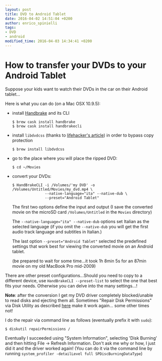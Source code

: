 ```yaml
---
layout: post
title: DVD to Android Tablet
date: 2016-04-02 14:51:04 +0200
author: enrico_spinielli
tags:
- DVD
- android
modified_time: 2016-04-03 14:34:41 +0200
---
```


# How to transfer your DVDs to your Android Tablet

Suppose your kids want to watch their DVDs in the car on their Android tablet...

Here is what you can do (on a Mac OSX 10.9.5):

* install [Handbrake](https://handbrake.fr) and its CLI
  
  ```shell
  $ brew cask install handbrake
  $ brew cask install handbrakecli
  ```

* install `libdvdcss` (thanks to [lifehacker's article](http://lifehacker.com/how-to-rip-a-dvd-to-your-computer-5809765)) in order to bypass copy protection
  
  ```shell
  $ brew install libdvdcss
  ```

* go to the place where you will place the ripped DVD:
  
  ```shell
  $ cd ~/Movies
  ```

* convert your DVDs:
  
  ```shell
  $ HandBrakeCLI -i /Volumes/'my DVD' -o /Volumes/Untitled/Movies/my_dvd.mp4 \
                 --native-language="ita" --native-dub \
                 --preset="Android Tablet"
  ```
  The first two options define the input and output (I save the converted movie on the microSD card `/Volumes/Untitled` in the `Movies` directory)
  
  The `--native-language="ita" --native-dub` options set Italian as the selected language (if you omit the `--native-dub` you will get the first audio track language and subtitles in Italian.)
  
  The last option `--preset="Android Tablet"` selected the predefined settings that work best for viewing the converted movie on an Android tablet.
  
  (be prepared to wait for some time...it took 1h 8min 5s for an 87min movie on my old MacBook Pro mid-2009)
  


There are other preset configurations...Should you need to copy to a different device, use `HandBrakeCLI --preset-list` to select the one that best fits your needs. Otherwise you can delve into the many settings...!


**Note**: after the conversion I get my DVD driver completely blocked/unable to read disks and ejecting them all.
Sometimes "Repair Disk Permissions" via Disk Utility as described [here](http://www.cnet.com/forums/discussions/macbook-cd-dvd-drive-won-t-read-discs-can-it-be-fixed-330354/#post-970a02c1-3e34-495a-bfd9-44267a4af51c) make it work again... some other times not!

I do the repair via command line as follows (eventually prefix it with `sudo`):

```shell
$ diskutil repairPermissions /
```

Eventually I succeeded using "System Information", selecting 'Disk Burning' and then hitting File -> Refresh Information.
Don't ask me why or how, I just did it and the driver worked again!
(You can do it via the command line by running `system_profiler -detailLevel full SPDiscBurningDataType`)
